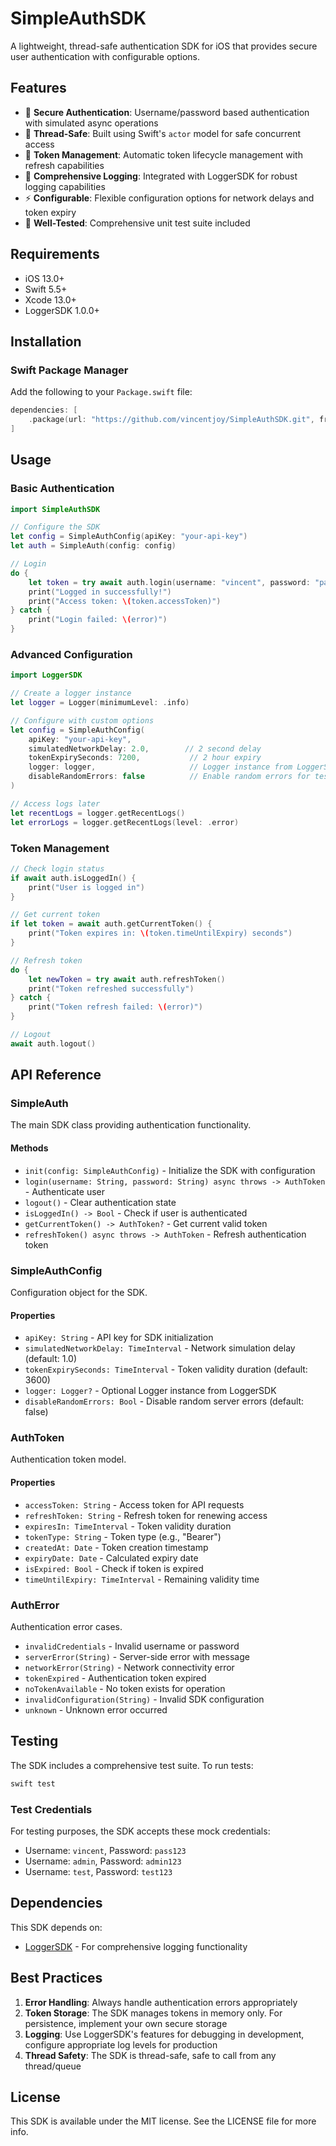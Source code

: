 # SimpleAuthSDK

A lightweight, thread-safe authentication SDK for iOS that provides secure user authentication with configurable options.

## Features

- 🔐 **Secure Authentication**: Username/password based authentication with simulated async operations
- 🧵 **Thread-Safe**: Built using Swift's `actor` model for safe concurrent access
- 🔄 **Token Management**: Automatic token lifecycle management with refresh capabilities
- 📝 **Comprehensive Logging**: Integrated with LoggerSDK for robust logging capabilities
- ⚡ **Configurable**: Flexible configuration options for network delays and token expiry
- 🧪 **Well-Tested**: Comprehensive unit test suite included

## Requirements

- iOS 13.0+
- Swift 5.5+
- Xcode 13.0+
- LoggerSDK 1.0.0+

## Installation

### Swift Package Manager

Add the following to your `Package.swift` file:

```swift
dependencies: [
    .package(url: "https://github.com/vincentjoy/SimpleAuthSDK.git", from: "1.0.4")
]
```

## Usage

### Basic Authentication

```swift
import SimpleAuthSDK

// Configure the SDK
let config = SimpleAuthConfig(apiKey: "your-api-key")
let auth = SimpleAuth(config: config)

// Login
do {
    let token = try await auth.login(username: "vincent", password: "pass123")
    print("Logged in successfully!")
    print("Access token: \(token.accessToken)")
} catch {
    print("Login failed: \(error)")
}
```

### Advanced Configuration

```swift
import LoggerSDK

// Create a logger instance
let logger = Logger(minimumLevel: .info)

// Configure with custom options
let config = SimpleAuthConfig(
    apiKey: "your-api-key",
    simulatedNetworkDelay: 2.0,        // 2 second delay
    tokenExpirySeconds: 7200,           // 2 hour expiry
    logger: logger,                     // Logger instance from LoggerSDK
    disableRandomErrors: false          // Enable random errors for testing
)

// Access logs later
let recentLogs = logger.getRecentLogs()
let errorLogs = logger.getRecentLogs(level: .error)
```

### Token Management

```swift
// Check login status
if await auth.isLoggedIn() {
    print("User is logged in")
}

// Get current token
if let token = await auth.getCurrentToken() {
    print("Token expires in: \(token.timeUntilExpiry) seconds")
}

// Refresh token
do {
    let newToken = try await auth.refreshToken()
    print("Token refreshed successfully")
} catch {
    print("Token refresh failed: \(error)")
}

// Logout
await auth.logout()
```

## API Reference

### SimpleAuth

The main SDK class providing authentication functionality.

#### Methods

- `init(config: SimpleAuthConfig)` - Initialize the SDK with configuration
- `login(username: String, password: String) async throws -> AuthToken` - Authenticate user
- `logout()` - Clear authentication state
- `isLoggedIn() -> Bool` - Check if user is authenticated
- `getCurrentToken() -> AuthToken?` - Get current valid token
- `refreshToken() async throws -> AuthToken` - Refresh authentication token

### SimpleAuthConfig

Configuration object for the SDK.

#### Properties

- `apiKey: String` - API key for SDK initialization
- `simulatedNetworkDelay: TimeInterval` - Network simulation delay (default: 1.0)
- `tokenExpirySeconds: TimeInterval` - Token validity duration (default: 3600)
- `logger: Logger?` - Optional Logger instance from LoggerSDK
- `disableRandomErrors: Bool` - Disable random server errors (default: false)

### AuthToken

Authentication token model.

#### Properties

- `accessToken: String` - Access token for API requests
- `refreshToken: String` - Refresh token for renewing access
- `expiresIn: TimeInterval` - Token validity duration
- `tokenType: String` - Token type (e.g., "Bearer")
- `createdAt: Date` - Token creation timestamp
- `expiryDate: Date` - Calculated expiry date
- `isExpired: Bool` - Check if token is expired
- `timeUntilExpiry: TimeInterval` - Remaining validity time

### AuthError

Authentication error cases.

- `invalidCredentials` - Invalid username or password
- `serverError(String)` - Server-side error with message
- `networkError(String)` - Network connectivity error
- `tokenExpired` - Authentication token expired
- `noTokenAvailable` - No token exists for operation
- `invalidConfiguration(String)` - Invalid SDK configuration
- `unknown` - Unknown error occurred

## Testing

The SDK includes a comprehensive test suite. To run tests:

```bash
swift test
```

### Test Credentials

For testing purposes, the SDK accepts these mock credentials:
- Username: `vincent`, Password: `pass123`
- Username: `admin`, Password: `admin123`
- Username: `test`, Password: `test123`

## Dependencies

This SDK depends on:
- [LoggerSDK](https://github.com/yourusername/LoggerSDK.git) - For comprehensive logging functionality

## Best Practices

1. **Error Handling**: Always handle authentication errors appropriately
2. **Token Storage**: The SDK manages tokens in memory only. For persistence, implement your own secure storage
3. **Logging**: Use LoggerSDK's features for debugging in development, configure appropriate log levels for production
4. **Thread Safety**: The SDK is thread-safe, safe to call from any thread/queue

## License

This SDK is available under the MIT license. See the LICENSE file for more info.

